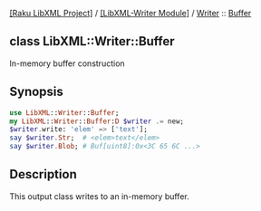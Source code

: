 [[Raku LibXML Project]](https://libxml-raku.github.io)
 / [[LibXML-Writer Module]](https://libxml-raku.github.io/LibXML-Writer-raku)
 / [Writer](https://libxml-raku.github.io/LibXML-Writer-raku/Writer)
 :: [Buffer](https://libxml-raku.github.io/LibXML-Writer-raku/Writer/Buffer)

class LibXML::Writer::Buffer
----------------------------

In-memory buffer construction

Synopsis
--------

```raku
use LibXML::Writer::Buffer;
my LibXML::Writer::Buffer:D $writer .= new;
$writer.write: 'elem' => ['text'];
say $writer.Str;  # <elem>text</elem>
say $writer.Blob; # Buf[uint8]:0x<3C 65 6C ...>
```

Description
-----------

This output class writes to an in-memory buffer.

